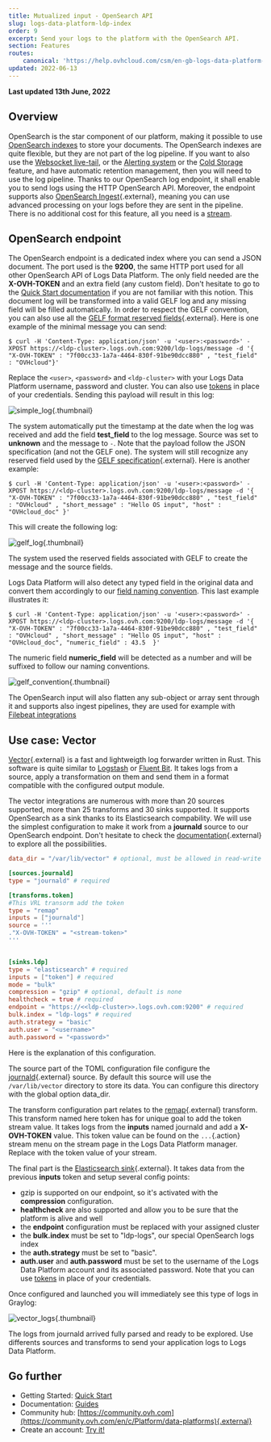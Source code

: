 ```yaml
---
title: Mutualized input - OpenSearch API
slug: logs-data-platform-ldp-index
order: 9
excerpt: Send your logs to the platform with the OpenSearch API.
section: Features
routes:
    canonical: 'https://help.ovhcloud.com/csm/en-gb-logs-data-platform-ldp-index?id=kb_article_view&sysparm_article=KB0037666'
updated: 2022-06-13
---
```


**Last updated 13th June, 2022**


## Overview

OpenSearch is the star component of our platform, making it possible to use [OpenSearch indexes](/pages/platform/logs-data-platform/opensearch_index) to store your documents. The OpenSearch indexes are quite flexible, but they are not part of the log pipeline. If you want to also use the [Websocket live-tail](/pages/platform/logs-data-platform/cli_ldp_tail), or the [Alerting system](/pages/platform/logs-data-platform/alerting_stream) or the [Cold Storage](/pages/platform/logs-data-platform/archive_cold_storage) feature, and have automatic retention management, then you will need to use the log pipeline. Thanks to our OpenSearch log endpoint, it shall enable you to send logs using the HTTP OpenSearch API. Moreover, the endpoint supports also [OpenSearch Ingest](https://opensearch.org/docs/latest/opensearch/rest-api/ingest-apis/index/){.external}, meaning you can use advanced processing on your logs before they are sent in the pipeline. There is no additional cost for this feature, all you need is a [stream](/pages/platform/logs-data-platform/getting_started_quick_start).


## OpenSearch endpoint


The OpenSearch endpoint is a dedicated index where you can send a JSON document. The port used is the **9200**, the same HTTP port used for all other OpenSearch API of Logs Data Platform. The only field needed are the **X-OVH-TOKEN** and an extra field (any custom field). Don't hesitate to go to the [Quick Start documentation](/pages/platform/logs-data-platform/getting_started_quick_start) if you are not familiar with this notion. This document log will be transformed into a valid GELF log and any missing field will be filled automatically. In order to respect the GELF convention, you can also use all the [GELF format reserved fields](https://docs.graylog.org/docs/gelf){.external}. Here is one example of the minimal message you can send:

```shell-session
$ curl -H 'Content-Type: application/json' -u '<user>:<password>' -XPOST https://<ldp-cluster>.logs.ovh.com:9200/ldp-logs/message -d '{ "X-OVH-TOKEN" : "7f00cc33-1a7a-4464-830f-91be90dcc880" , "test_field" : "OVHcloud"}'
```

Replace the `<user>`, `<password>` and `<ldp-cluster>` with your Logs Data Platform username, password and cluster. You can also use [tokens](/pages/platform/logs-data-platform/security_tokens) in place of your credentials.  Sending this payload will result in this log:

![simple\_log](images/one_field.png){.thumbnail}


The system automatically put the timestamp at the date when the log was received and add the field **test_field** to the log message. Source was set to **unknown** and the message to `-`.
Note that the payload follow the JSON specification (and not the GELF one). The system will still recognize any reserved field used by the [GELF specification](https://docs.graylog.org/docs/gelf){.external}. Here is another example:

```shell-session
$ curl -H 'Content-Type: application/json' -u '<user>:<password>' -XPOST https://<ldp-cluster>.logs.ovh.com:9200/ldp-logs/message -d '{ "X-OVH-TOKEN" : "7f00cc33-1a7a-4464-830f-91be90dcc880" , "test_field" : "OVHcloud" , "short_message" : "Hello OS input", "host" : "OVHcloud_doc" }'
```

This will create the following log:

![gelf\_log](images/gelf_log.png){.thumbnail}

The system used the reserved fields associated with GELF to create the message and the source fields.

Logs Data Platform will also detect any typed field in the original data and convert them accordingly to our [field naming convention](/pages/platform/logs-data-platform/getting_started_field_naming_convention). This last example illustrates it:

```shell-session
$ curl -H 'Content-Type: application/json' -u '<user>:<password>' -XPOST https://<ldp-cluster>.logs.ovh.com:9200/ldp-logs/message -d '{ "X-OVH-TOKEN" : "7f00cc33-1a7a-4464-830f-91be90dcc880" , "test_field" : "OVHcloud" , "short_message" : "Hello OS input", "host" : "OVHcloud_doc", "numeric_field" : 43.5  }'
```

The numeric field **numeric_field** will be detected as a number and will be suffixed to follow our naming conventions.

![gelf\_convention](images/gelf_convention.png){.thumbnail}


The OpenSearch input will also flatten any sub-object or array sent through it and supports also ingest pipelines, they are used for example with [Filebeat integrations](/pages/platform/logs-data-platform/ingestion_filebeat)


## Use case: Vector


[Vector](https://vector.dev/){.external} is a fast and lightweigth log forwarder written in Rust. This software is quite similar to [Logstash](/pages/platform/logs-data-platform/ingestion_logstash_dedicated_input) or [Fluent Bit](/pages/platform/logs-data-platform/ingestion_kubernetes_fluent_bit). It takes logs from a source, apply a transformation on them and send them in a format compatible with the configured output module.

The vector integrations are numerous with more than 20 sources supported, more than 25 transforms and 30 sinks supported. It supports OpenSearch as a sink thanks to its Elasticsearch compability. We will use the simplest configuration to make it work from a **journald** source to our OpenSearch endpoint. Don't hesitate to check the [documentation](https://vector.dev/docs/about/what-is-vector/){.external} to explore all the possibilities.


```toml
data_dir = "/var/lib/vector" # optional, must be allowed in read-write

[sources.journald]
type = "journald" # required

[transforms.token]
#This VRL transorm add the token
type = "remap"
inputs = ["journald"]
source = '''
."X-OVH-TOKEN" = "<stream-token>"
'''


[sinks.ldp]
type = "elasticsearch" # required
inputs = ["token"] # required
mode = "bulk"
compression = "gzip" # optional, default is none
healthcheck = true # required
endpoint = "https://<<ldp-cluster>>.logs.ovh.com:9200" # required
bulk.index = "ldp-logs" # required
auth.strategy = "basic"
auth.user = "<username>"
auth.password = "<password>"
```


Here is the explanation of this configuration.


The source part of the TOML configuration file configure the [journald](https://vector.dev/docs/reference/sources/journald/){.external} source. By default this source will use the `/var/lib/vector` directory to store its data. You can configure this directory with the global option data_dir.

The transform configuration part relates to the [remap](https://vector.dev/docs/reference/configuration/transforms/remap/){.external} transform. This transform named here token has for unique goal to add the token stream value. It takes logs from the **inputs** named journald and add a **X-OVH-TOKEN** value. This token value can be found on the `...`{.action} stream menu on the stream page in the Logs Data Platform manager. Replace **<stream-token>** with the token value of your stream.


The final part is the [Elasticsearch sink](https://vector.dev/docs/reference/sinks/elasticsearch/){.external}. It takes data from the previous **inputs** token and setup several config points:

- gzip is supported on our endpoint, so it's activated with the **compression** configuration.
- **healthcheck** are also supported and allow you to be sure that the platform is alive and well
- the **endpoint** configuration must be replaced with your assigned cluster
- the **bulk.index** must be set to "ldp-logs", our special OpenSearch logs index
- the **auth.strategy** must be set to "basic".
- **auth.user** and **auth.password** must be set to the username of the Logs Data Platform account and its associated password. Note that you can use [tokens](/pages/platform/logs-data-platform/security_tokens) in place of your credentials.

Once configured and launched you will immediately see this type of logs in Graylog:


![vector\_logs](images/vector_logs.png){.thumbnail}


The logs from journald arrived fully parsed and ready to be explored. Use differents sources and transforms to send your application logs to Logs Data Platform.


## Go further

- Getting Started: [Quick Start](/pages/platform/logs-data-platform/getting_started_quick_start)
- Documentation: [Guides](https://docs.ovh.com/de/logs-data-platform/)
- Community hub: [https://community.ovh.com](https://community.ovh.com/en/c/Platform/data-platforms){.external}
- Create an account: [Try it!](https://www.ovh.com/fr/order/express/#/express/review?products=~(~(planCode~'logs-account~productId~'logs)))
